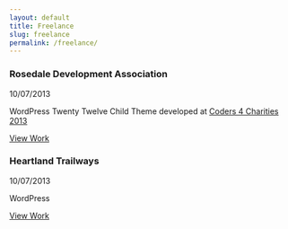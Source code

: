 ```yaml
---
layout: default
title: Freelance
slug: freelance
permalink: /freelance/
---
```



<section class="slab">
	<div class="wrap">
		<h3>Rosedale Development Association</h3>
		<p>10/07/2013</p>
		<p>WordPress Twenty Twelve Child Theme developed at <a href="http://coders4charities.org" title="Coders 4 Charities">Coders 4 Charities 2013</a></p>
		<p><a class="btn btn--primary" target="_blank" href="http://rosedale.org" title="Rosedale Development Association">View Work</a></p>
	</div>
</section>

<section class="slab slab--alternate">
	<div class="wrap">
		<h3>Heartland Trailways</h3>
		<p>10/07/2013</p>
		<p>WordPress</p>
		<p><a class="btn btn--primary" target="_blank" href="http://www.heartlandtrailways.com" title="Heartland Trailways">View Work</a></p>
	</div>
</section>
